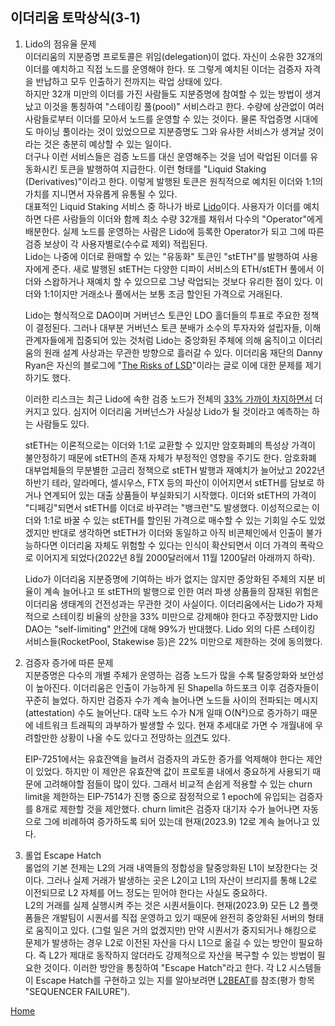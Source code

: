 ## 이더리움 토막상식(3-1)

1. Lido의 점유율 문제  
이더리움의 지분증명 프로토콜은 위임(delegation)이 없다. 자신이 소유한 32개의 이더를 예치하고 직접 노드를 운영해야 한다. 또 그렇게 예치된 이더는 검증자 자격을 반납하고 모두 인출하기 전까지는 락업 상태에 있다.  
하지만 32개 미만의 이더를 가진 사람들도 지분증명에 참여할 수 있는 방법이 생겨났고 이것을 통칭하여 "스테이킹 풀(pool)" 서비스라고 한다. 수량에 상관없이 여러 사람들로부터 이더를 모아서 노드를 운영할 수 있는 것이다. 물론 작업증명 시대에도 마이닝 풀이라는 것이 있었으므로 지분증명도 그와 유사한 서비스가 생겨날 것이라는 것은 충분히 예상할 수 있는 일이다.  
더구나 이런 서비스들은 검증 노드를 대신 운영해주는 것을 넘어 락업된 이더를 유동화시킨 토큰을 발행하여 지급한다. 이런 형태를 "Liquid Staking (Derivatives)"이라고 한다. 이렇게 발행된 토큰은 원칙적으로 예치된 이더와 1:1의 가치를 지니면서 자유롭게 유통될 수 있다.  
대표적인 Liquid Staking 서비스 중 하나가 바로 [Lido](https://lido.fi/)이다. 사용자가 이더를 예치하면 다른 사람들의 이더와 함께 최소 수량 32개를 채워서 다수의 "Operator"에게 배분한다. 실제 노드를 운영하는 사람은 Lido에 등록한 Operator가 되고 그에 따른 검증 보상이 각 사용자별로(수수료 제외) 적립된다.  
Lido는 나중에 이더로 환매할 수 있는 "유동화" 토큰인 "stETH"를 발행하여 사용자에게 준다. 
새로 발행된 stETH는 다양한 디파이 서비스의 ETH/stETH 풀에서 이더와 스왑하거나 재예치 할 수 있으므로 그냥 락업되는 것보다 유리한 점이 있다. 이더와 1:1이지만 거래소나 풀에서는 보통 조금 할인된 가격으로 거래된다.  

   Lido는 형식적으로 DAO이며 거버넌스 토큰인 LDO 홀더들의 투표로 주요한 정책이 결정된다. 그러나 대부분 거버넌스 토큰 분배가 소수의 투자자와 설립자들, 이해관계자들에게 집중되어 있는 것처럼 Lido는 중앙화된 주체에 의해 움직이고 이더리움의 원래 설계 사상과는 무관한 방향으로 흘러갈 수 있다. 이더리움 재단의 Danny Ryan은 자신의 블로그에 "[The Risks of LSD](https://notes.ethereum.org/@djrtwo/risks-of-lsd)"이라는 글로 이에 대한 문제를 제기하기도 했다.  
   
   이러한 리스크는 최근 Lido에 속한 검증 노드가 전체의 [33% 가까이 차지하면서](https://twitter.com/lidodominance/status/1707757122291646495) 더 커지고 있다. 심지어 이더리움 거버넌스가 사실상 Lido가 될 것이라고 예측하는 하는 사람들도 있다.  

   stETH는 이론적으로는 이더와 1:1로 교환할 수 있지만 암호화폐의 특성상 가격이 불안정하기 때문에 stETH의 존재 자체가 부정적인 영향을 주기도 한다. 암호화폐 대부업체들의 무분별한 고금리 정책으로 stETH 발행과 재예치가 늘어났고 2022년 하반기 테라, 알라메다, 셀시우스, FTX 등의 파산이 이어지면서 stETH를 담보로 하거나 연계되어 있는 대출 상품들이 부실화되기 시작했다. 이더와 stETH의 가격이 "디페깅"되면서 stETH를 이더로 바꾸려는 "뱅크런"도 발생했다. 이성적으로는 이더와 1:1로 바꿀 수 있는 stETH를 할인된 가격으로 매수할 수 있는 기회일 수도 있었겠지만 반대로 생각하면 stETH가 이더와 동일하고 아직 비콘체인에서 인출이 불가능하다면 이더리움 자체도 위험할 수 있다는 인식이 확산되면서 이더 가격의 폭락으로 이어지게 되었다(2022년 8월 2000달러에서 11월 1200달러 아래까지 하락).  

   Lido가 이더리움 지분증명에 기여하는 바가 없지는 않지만 중앙화된 주체의 지분 비율이 계속 늘어나고 또 stETH의 발행으로 인한 여러 파생 상품들의 잠재된 위험은 이더리움 생태계의 건전성과는 무관한 것이 사실이다. 이더리움에서는 Lido가 자체적으로 스테이킹 비율의 상한을 33% 미만으로 강제해야 한다고 주장했지만 Lido DAO는 "self-limiting" [안건](https://snapshot.org/#/lido-snapshot.eth/proposal/0x10abedcc563b66b1adee60825e78c387105110fa4a1e7354ab57bc9cc1e675c2)에 대해 99%가 반대했다. Lido 외의 다른 스테이킹 서비스들(RocketPool, Stakewise 등)은 22% 미만으로 제한하는 것에 동의했다.


2. 검증자 증가에 따른 문제  
지분증명은 다수의 개별 주체가 운영하는 검증 노드가 많을 수록 탈중앙화와 보안성이 높아진다. 이더리움은 인출이 가능하게 된 Shapella 하드포크 이후 검증자들이 꾸준히 늘었다. 하지만 검증자 수가 계속 늘어나면 노드들 사이의 전파되는 메시지(attestation) 수도 늘어난다. 대략 노드 수가 N개 일때 O(N²)으로 증가하기 때문에 네트워크 트래픽의 과부하가 발생할 수 있다. 현재 추세대로 가면 수 개월내에 우려할만한 상황이 나올 수도 있다고 전망하는 [의견](https://www.coindesk.com/consensus-magazine/2023/09/29/the-most-pressing-issue-on-ethereum-is-validator-size-growth/)도 있다.  

   EIP-7251에서는 유효잔액을 늘려서 검증자의 과도한 증가를 억제해야 한다는 제안이 있었다. 하지만 이 제안은 유효잔액 값이 프로토콜 내에서 중요하게 사용되기 때문에 고려해야할 점들이 많이 있다. 그래서 비교적 손쉽게 적용할 수 있는 churn limit을 제한하는 EIP-7514가 진행 중으로 잠정적으로 1 epoch에 유입되는 검증자를 8개로 제한할 것을 제안했다. churn limit은 검증자 대기자 수가 늘어나면 자동으로 그에 비례하여 증가하도록 되어 있는데 현재(2023.9) 12로 계속 늘어나고 있다.  


3. 롤업 Escape Hatch  
롤업의 기본 전제는 L2의 거래 내역들의 정합성을 탈중앙화된 L1이 보장한다는 것이다. 그러나 실제 거래가 발생하는 곳은 L2이고 L1의 자산이 브리지를 통해 L2로 이전되므로 L2 자체를 어느 정도는 믿어야 한다는 사실도 중요하다.  
L2의 거래를 실제 실행시켜 주는 것은 시퀀서들이다. 현재(2023.9) 모든 L2 플랫폼들은 개발팀이 시퀀서를 직접 운영하고 있기 때문에 완전히 중앙화된 서버의 형태로 움직이고 있다. (그럴 일은 거의 없겠지만) 만약 시퀀서가 중지되거나 해킹으로 문제가 발생하는 경우 L2로 이전된 자산을 다시 L1으로 옮길 수 있는 방안이 필요하다. 즉 L2가 제대로 동작하지 않더라도 강제적으로 자산을 복구할 수 있는 방법이 필요한 것이다. 이러한 방안을 통칭하여 "Escape Hatch"라고 한다. 각 L2 시스템들이 Escape Hatch를 구현하고 있는 지를 알아보려면 [L2BEAT](https://l2beat.com)를 참조(평가 항목 "SEQUENCER FAILURE").  



[Home](../README.md)